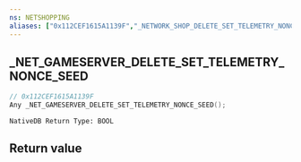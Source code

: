 ```yaml
---
ns: NETSHOPPING
aliases: ["0x112CEF1615A1139F","_NETWORK_SHOP_DELETE_SET_TELEMETRY_NONCE_SEED"]
---
```

## _NET_GAMESERVER_DELETE_SET_TELEMETRY_NONCE_SEED

```c
// 0x112CEF1615A1139F
Any _NET_GAMESERVER_DELETE_SET_TELEMETRY_NONCE_SEED();
```

```
NativeDB Return Type: BOOL
```

## Return value
